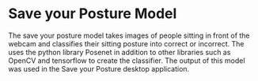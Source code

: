 # Save your Posture Model

The save your posture model takes images of people sitting in front of the webcam and classifies their sitting posture into correct or incorrect. 
The uses the python library Posenet in addition to other libraries such as OpenCV and tensorflow to create the classifier. 
The output of this model was used in the Save your Posture desktop application. 
